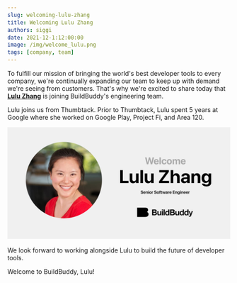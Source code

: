```yaml
---
slug: welcoming-lulu-zhang
title: Welcoming Lulu Zhang
authors: siggi
date: 2021-12-1:12:00:00
image: /img/welcome_lulu.png
tags: [company, team]
---
```


To fulfill our mission of bringing the world's best developer tools to every company, we're continually expanding our team to keep up with demand we're seeing from customers. That's why we're excited to share today that [**Lulu Zhang**](https://www.linkedin.com/in/luluzhang66/) is joining BuildBuddy's engineering team.

Lulu joins us from Thumbtack. Prior to Thumbtack, Lulu spent 5 years at Google where she worked on Google Play, Project Fi, and Area 120.

![](../static/img/blog/welcome_lulu.png)

We look forward to working alongside Lulu to build the future of developer tools.

Welcome to BuildBuddy, Lulu!

<!--truncate-->

